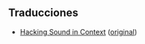 ## Traducciones

* [Hacking Sound in Context](hacking-sound-in-context.md) ([original](http://generative.net/papers/hacking/index.html))
